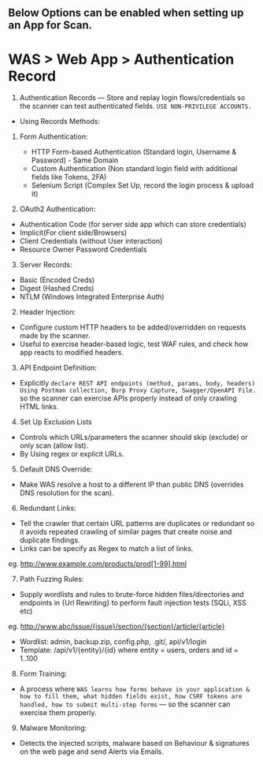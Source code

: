## Below Options can be enabled when setting up an App for Scan.

# WAS > Web App > Authentication Record

1. Authentication Records — Store and replay login flows/credentials so the scanner can test authenticated fields. `USE NON-PRIVILEGE ACCOUNTS.`
- Using Records Methods:
1. Form Authentication:
    - HTTP Form-based Authentication (Standard login, Username & Password) - Same Domain
    - Custom Authentication (Non standard login field with additional fields like Tokens, 2FA)
    - Selenium Script (Complex Set Up, record the login process & upload it)

2. OAuth2 Authentication:
- Authentication Code (for server side app which can store credentials)
- Implicit(For client side/Browsers)
- Client Credentials (without User interaction)
- Resource Owner Password Credentials

3. Server Records:
- Basic (Encoded Creds)
- Digest (Hashed Creds)
- NTLM (Windows Integrated Enterprise Auth)

2. Header Injection:
- Configure custom HTTP headers to be added/overridden on requests made by the scanner.
- Useful to exercise header-based logic, test WAF rules, and check how app reacts to modified headers.

3. API Endpoint Definition:
- Explicitly `declare REST API endpoints (method, params, body, headers) Using Postman collection, Burp Proxy Capture, Swagger/OpenAPI File.` so the scanner can exercise APIs properly instead of only crawling HTML links.


4. Set Up Exclusion Lists
- Controls which URLs/parameters the scanner should skip (exclude) or only scan (allow list). 
- By Using regex or explicit URLs.

5. Default DNS Override:
- Make WAS resolve a host to a different IP than public DNS (overrides DNS resolution for the scan).

6. Redundant Links:
- Tell the crawler that certain URL patterns are duplicates or redundant so it avoids repeated crawling of similar pages that create noise and duplicate findings.
- Links can be specify as Regex to match a list of links.

eg. http://www.example.com/products/prod[1-99].html

7. Path Fuzzing Rules:
- Supply wordlists and rules to brute-force hidden files/directories and endpoints in {Url Rewriting} to perform fault injection tests (SQLi, XSS etc)

eg. http://www.abc/issue/{issue}/section/{section}/article/{article}
- Wordlist: admin, backup.zip, config.php, .git/, api/v1/login
- Template: /api/v1/{entity}/{id} where entity = users, orders and id = 1..100

8. Form Training:
- A process where `WAS learns how forms behave in your application & how to fill them, what hidden fields exist, how CSRF tokens are handled, how to submit multi-step forms` — so the scanner can exercise them properly.

9. Malware Monitoring:
- Detects the injected scripts, malware based on Behaviour & signatures on the web page and send Alerts via Emails.